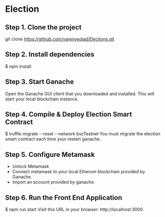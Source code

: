 # Election 

## Step 1. Clone the project

git clone https://github.com/varenyeolad/Elections.git

## Step 2. Install dependencies

$ npm install

## Step 3. Start Ganache

Open the Ganache GUI client that you downloaded and installed. This will start your local blockchain instance.

## Step 4. Compile & Deploy Election Smart Contract

$ truffle migrate --reset --network bscTestnet
You must migrate the election smart contract each time your restart ganache.

## Step 5. Configure Metamask

- Unlock Metamask
- Connect metamask to your local Etherum blockchain provided by Ganache.
- Import an account provided by ganache.

## Step 6. Run the Front End Application

$ npm run start
Visit this URL in your browser: http://localhost:3000
